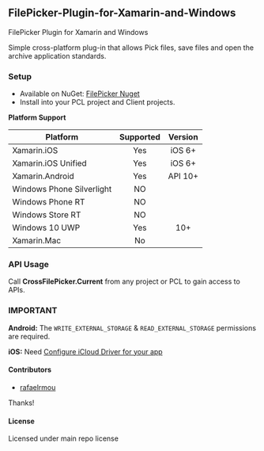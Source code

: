 ## FilePicker-Plugin-for-Xamarin-and-Windows
FilePicker Plugin for Xamarin and Windows

Simple cross-platform plug-in that allows Pick files, save files and open the archive application standards.

### Setup

* Available on NuGet: [FilePicker Nuget](https://www.nuget.org/packages/Xam.Plugin.FilePicker)
* Install into your PCL project and Client projects.

**Platform Support**

|Platform|Supported|Version|
| ------------------- | :-----------: | :------------------: |
|Xamarin.iOS|Yes|iOS 6+|
|Xamarin.iOS Unified|Yes|iOS 6+|
|Xamarin.Android|Yes|API 10+|
|Windows Phone Silverlight|NO||
|Windows Phone RT|NO||
|Windows Store RT|NO||
|Windows 10 UWP|Yes|10+|
|Xamarin.Mac|No||

### API Usage

Call **CrossFilePicker.Current** from any project or PCL to gain access to APIs.

### **IMPORTANT**
**Android:**
The `WRITE_EXTERNAL_STORAGE` & `READ_EXTERNAL_STORAGE` permissions are required.

**iOS:** 
Need [Configure iCloud Driver for your app](https://developer.xamarin.com/guides/ios/platform_features/intro_to_cloudkit)

#### Contributors
* [rafaelrmou](https://github.com/rafaelrmou)
 
Thanks!

#### License
Licensed under main repo license
